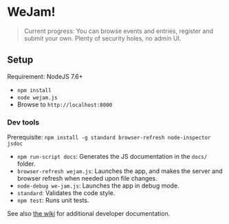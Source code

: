 # WeJam!

> Current progress: You can browse events and entries, register and submit your own. Plenty of security holes, no admin UI.

## Setup

Requirement: NodeJS 7.6+

* `npm install`
* `node wejam.js`
* Browse to `http://localhost:8000`

### Dev tools

Prerequisite: `npm install -g standard browser-refresh node-inspector jsdoc`

* `npm run-script docs`: Generates the JS documentation in the `docs/` folder.
* `browser-refresh wejam.js`: Launches the app, and makes the server and browser refresh when needed upon file changes.
* `node-debug we-jam.js`: Launches the app in debug mode.
* `standard`: Validates the code style.
* `npm test`: Runs unit tests.

See also [the wiki](https://github.com/mkalam-alami/we-jam/wiki) for additional developer documentation.
